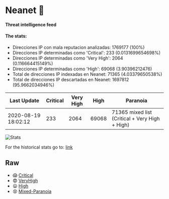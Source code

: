 # Neanet :hocho:
#### Threat intelligence feed
#### The stats:

- Direcciones IP con mala reputacion analizadas: 1769177 (100%)
- Direcciones IP determinadas como 'Critical':  233 (0.0131699654698%)
- Direcciones IP determinadas como 'Very High':  2064 (0.116664415149%)
- Direcciones IP determinadas como 'High':  69068 (3.90396212476)
- Total de direcciones IP indexadas en Neanet:  71365 (4.03379650538%)
- Total de direcciones IP descartadas en Neanet:  1697812 (95.9662034946%)

| Last Update | Critical | Very High | High | Paranoia |
| --- | --- | --- | --- | --- |
| 2020-08-19 18:02:12 | 233 | 2064 | 69068 | 71365 mixed list (Critical + Very High + High)|

![Stats](https://docs.google.com/spreadsheets/d/e/2PACX-1vSnaNMIXVabIpDJjufMlzH7poXnshF3mgd8Is1g9ytUEzVsP5my4Trn8f-xkoLLQ38xpL3HtmUexLo6/pubchart?oid=501124687&format=image)

For the historical stats go to: [link](/stats.csv)
## Raw
- :scream: [Critical](https://raw.githubusercontent.com/JavaGarcia/Neanet/master/blacklists/neanet_critical.txt)
- :fearful: [VeryHigh](https://raw.githubusercontent.com/JavaGarcia/Neanet/master/blacklists/neanet_veryHigh.txtt)
- :frowning: [High](https://raw.githubusercontent.com/JavaGarcia/Neanet/master/blacklists/neanet_high.txt)
- :dizzy_face: [Mixed-Paranoia](https://raw.githubusercontent.com/JavaGarcia/Neanet/master/blacklists/neanet_all.txt)












































































































































































































































































































